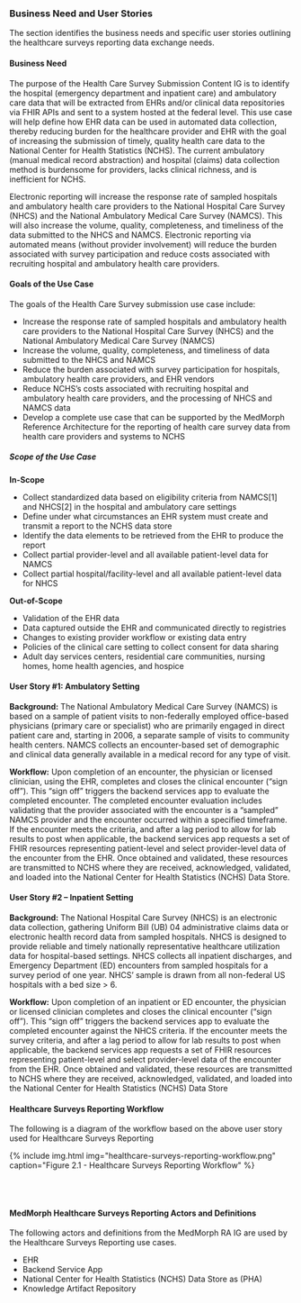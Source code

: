 ### Business Need and User Stories
The section identifies the business needs and specific user stories outlining the healthcare surveys reporting data exchange needs.

#### Business Need
The purpose of the Health Care Survey Submission Content IG is to identify the hospital (emergency department and inpatient care) and ambulatory care data that will be extracted from EHRs and/or clinical data repositories via FHIR APIs and sent to a system hosted at the federal level. This use case will help define how EHR data can be used in automated data collection, thereby reducing burden for the healthcare provider and EHR with the goal of increasing the submission of timely, quality health care data to the National Center for Health Statistics (NCHS).
The current ambulatory (manual medical record abstraction) and hospital (claims) data collection method is burdensome for providers, lacks clinical richness, and is inefficient for NCHS.

Electronic reporting will increase the response rate of sampled hospitals and ambulatory health care providers to the National Hospital Care Survey (NHCS) and the National Ambulatory Medical Care Survey (NAMCS). This will also increase the volume, quality, completeness, and timeliness of the data submitted to the NHCS and NAMCS. Electronic reporting via automated means (without provider involvement) will reduce the burden associated with survey participation and reduce costs associated with recruiting hospital and ambulatory health care providers.


#### Goals of the Use Case

The goals of the Health Care Survey submission use case include:
* Increase the response rate of sampled hospitals and ambulatory health care providers to the National Hospital Care Survey (NHCS) and the National Ambulatory Medical Care Survey (NAMCS)
* Increase the volume, quality, completeness, and timeliness of data submitted to the NHCS and NAMCS
* Reduce the burden associated with survey participation for hospitals, ambulatory health care providers, and EHR vendors
* Reduce NCHS’s costs associated with recruiting hospital and ambulatory health care providers, and the processing of NHCS and NAMCS data
* Develop a complete use case that can be supported by the MedMorph Reference Architecture for the reporting of health care survey data from health care providers and systems to NCHS


##### Scope of the Use Case

**In-Scope**

* Collect standardized data based on eligibility criteria from NAMCS[1] and NHCS[2] in the hospital and ambulatory care settings
* Define under what circumstances an EHR system must create and transmit a report to the NCHS data store
* Identify the data elements to be retrieved from the EHR to produce the report
* Collect partial provider-level and all available patient-level data for NAMCS
* Collect partial hospital/facility-level and all available patient-level data for NHCS


**Out-of-Scope**

* Validation of the EHR data
* Data captured outside the EHR and communicated directly to registries
* Changes to existing provider workflow or existing data entry
* Policies of the clinical care setting to collect consent for data sharing
* Adult day services centers, residential care communities, nursing homes, home health agencies, and hospice


 
#### **User Story #1: Ambulatory Setting** 

**Background:** The National Ambulatory Medical Care Survey (NAMCS) is based on a sample of patient visits to non-federally employed office-based physicians (primary care or specialist) who are primarily engaged in direct patient care and, starting in 2006, a separate sample of visits to community health centers. NAMCS collects an encounter-based set of demographic and clinical data generally available in a medical record for any type of visit.

**Workflow:** Upon completion of an encounter, the physician or licensed clinician, using the EHR, completes and closes the clinical encounter (“sign off”). This “sign off” triggers the backend services app to evaluate the completed encounter. The completed encounter evaluation includes validating that the provider associated with the encounter is a “sampled” NAMCS provider and the encounter occurred within a specified timeframe.  If the encounter meets the criteria, and after a lag period to allow for lab results to post when applicable, the backend services app requests a set of FHIR resources representing patient-level and select provider-level data of the encounter from the EHR. Once obtained and validated, these resources are transmitted to NCHS where they are received, acknowledged, validated, and loaded into the National Center for Health Statistics (NCHS) Data Store.


#### **User Story #2 – Inpatient Setting**

**Background:** The National Hospital Care Survey (NHCS) is an electronic data collection, gathering Uniform Bill (UB) 04 administrative claims data or electronic health record data from sampled hospitals. NHCS is designed to provide reliable and timely nationally representative healthcare utilization data for hospital-based settings. NHCS collects all inpatient discharges, and Emergency Department (ED) encounters from sampled hospitals for a survey period of one year. NHCS’ sample is drawn from all non-federal US hospitals with a bed size > 6.

**Workflow:** Upon completion of an inpatient or ED encounter, the physician or licensed clinician completes and closes the clinical encounter (“sign off”). This “sign off” triggers the backend services app to evaluate the completed encounter against the NHCS criteria.  If the encounter meets the survey criteria, and after a lag period to allow for lab results to post when applicable, the backend services app requests a set of FHIR resources representing patient-level and select provider-level data of the encounter from the EHR.  Once obtained and validated, these resources are transmitted to NCHS where they are received, acknowledged, validated, and loaded into the National Center for Health Statistics (NCHS) Data Store

 

#### Healthcare Surveys Reporting Workflow 

The following is a diagram of the workflow based on the above user story used for Healthcare Surveys Reporting


{% include img.html img="healthcare-surveys-reporting-workflow.png" caption="Figure 2.1 - Healthcare Surveys Reporting Workflow" %}

<br/>


<br/>


#### MedMorph Healthcare Surveys Reporting Actors and Definitions

The following actors and definitions from the MedMorph RA IG are used by the Healthcare Surveys Reporting use cases. 

* EHR 
* Backend Service App
* National Center for Health Statistics (NCHS) Data Store as (PHA)
* Knowledge Artifact Repository

